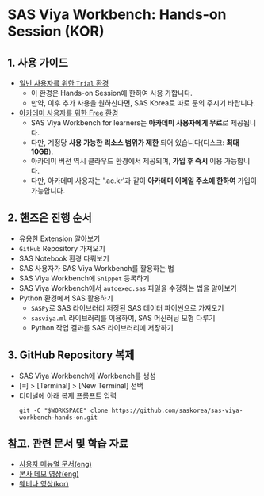 # **SAS Viya Workbench: Hands-on Session (KOR)**

## **1. 사용 가이드**

- [일반 사용자를 위한 `Trial` 환경](https://engage-wmt001.workbench.sas.com)
  - 이 환경은 Hands-on Session에 한하여 사용 가합니다.
  - 만약, 이후 추가 사용을 원하신다면, SAS Korea로 따로 문의 주시기 바랍니다.
- [아카데미 사용자를 위한 Free 환경](https://www.sas.com/en_us/software/viya-workbench-for-learners.html)
  - SAS Viya Workbench for learners는 **아카데미 사용자에게 무료**로 제공됩니다.
  - 다만, 계정당 **사용 가능한 리소스 범위가 제한** 되어 있습니다(디스크: **최대 10GB**).
  - 아카데미 버전 역시 클라우드 환경에서 제공되며, **가입 후 즉시** 이용 가능합니다.
  - 다만, 아카데미 사용자는 '.ac.kr'과 같이 **아카데미 이메일 주소에 한하여** 가입이 가능합니다.

## **2. 핸즈온 진행 순서**
- 유용한 Extension 알아보기
- `GitHub` Repository 가져오기
- SAS Notebook 환경 다뤄보기
- SAS 사용자가 SAS Viya Workbench를 활용하는 법
- SAS Viya Workbench에 `Snippet` 등록하기
- SAS Viya Workbench에서 `autoexec.sas` 파일을 수정하는 법을 알아보기
- Python 환경에서 SAS 활용하기
  - `SASPy`로 SAS 라이브러리 저장된 SAS 데이터 파이썬으로 가져오기
  - `sasviya.ml` 라이브러리를 이용하여, SAS 머신러닝 모형 다루기
  - Python 작업 결과를 SAS 라이브러리에 저장하기

## **3. GitHub Repository 복제**
 - SAS Viya Workbench에 Workbench를 생성
 - [≡] > [Terminal] > [New Terminal] 선택
 - 터미널에 아래 복제 프롬프트 입력
    ```
    git -C "$WORKSPACE" clone https://github.com/saskorea/sas-viya-workbench-hands-on.git
    ```

## **참고. 관련 문서 및 학습 자료**

- [사용자 매뉴얼 문서(eng)](https://documentation.sas.com/doc/en/workbenchcdc/v_001/workbenchwlcm/home.htm)
- [본사 데모 영상(eng)](https://www.youtube.com/playlist?list=PLVV6eZFA22QzkSYKD4vbZFkq3VYDWvcb_)
- [웨비나 영상(kor)](https://www.sas.com/ko_kr/events/2024/idg-workbench-webinar.html)
